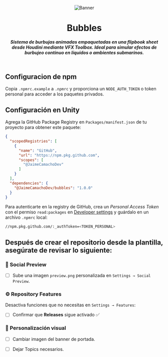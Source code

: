 <header>

![Banner](https://github.com/user-attachments/assets/5b933a56-0ece-452a-99c0-1a641485a6b9)

# **Bubbles**

_**Sistema de burbujas animadas empaquetadas en una flipbook sheet desde Houdini mediante VFX Toolbox. Ideal para simular efectos de burbujeo continuo en líquidos o ambientes submarinos.**_


</header>

## Configuracion de npm
Copia `.npmrc.example` a `.npmrc` y proporciona un `NODE_AUTH_TOKEN` o token personal para acceder a los paquetes privados.

## Configuración en Unity
Agrega la GitHub Package Registry en `Packages/manifest.json` de tu proyecto para obtener este paquete:

```json
{
  "scopedRegistries": [
    {
      "name": "GitHub",
      "url": "https://npm.pkg.github.com",
      "scopes": [
        "@JaimeCamachoDev"
      ]
    }
  ],
  "dependencies": {
    "@JaimeCamachoDev/bubbles": "1.0.0"
  }
}
```

Para autenticarte en la registry de GitHub, crea un _Personal Access Token_ con el permiso `read:packages` en [Developer settings](https://github.com/settings/tokens) y guárdalo en un archivo `.npmrc` local:

```bash
//npm.pkg.github.com/:_authToken=<TOKEN_PERSONAL>
```

   
<footer>
   
## Después de crear el repositorio desde la plantilla, asegúrate de revisar lo siguiente:

### 📸 Social Preview
- [ ] Sube una imagen `preview.png` personalizada en `Settings → Social Preview`.

### ⚙️ Repository Features
Desactiva funciones que no necesitas en `Settings → Features`:


- [ ] Confirmar que **Releases** sigue activado ✅

### 🎨 Personalización visual
- [ ] Cambiar imagen del banner de portada.
- [ ] Dejar Topics necesarios.


</footer>
